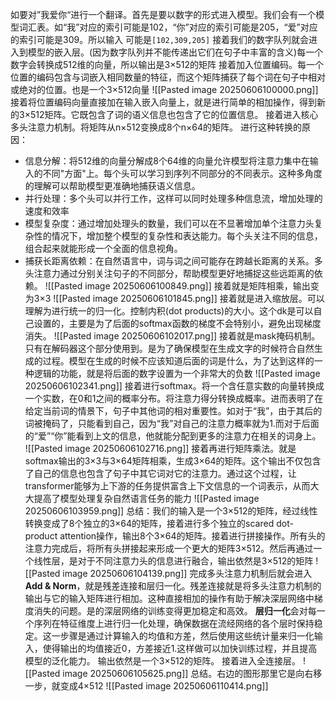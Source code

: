 如要对”我爱你“进行一个翻译。首先是要以数字的形式进入模型。我们会有一个模型词汇表。如“我”对应的索引可能是102，“你”对应的索引可能是205，“爱”对应的索引可能是309。所以输入 可能是`[102,309,205]`
接着我们的数字队列就会进入到模型的嵌入层。(因为数字队列并不能传递出它们在句子中丰富的含义)每一个数字会转换成512维的向量，所以输出是3×512的矩阵
接着加入位置编码。每一个位置的编码包含与词嵌入相同数量的特征，而这个矩阵捕获了每个词在句子中相对或绝对的位置。也是一个3×512向量
![[Pasted image 20250606100000.png]]
接着将位置编码向量直接加在输入嵌入向量上，就是进行简单的相加操作，得到新的3×512矩阵。它既包含了词的语义信息也包含了它的位置信息。
接着进入核心 多头注意力机制。将矩阵从n×512变换成8个n×64的矩阵。
进行这种转换的原因：
- 信息分解：将512维的向量分解成8个64维的向量允许模型将注意力集中在输入的不同"方面"上。每个头可以学习到序列不同部分的不同表示。这种多角度的理解可以帮助模型更准确地捕获语义信息。
- 并行处理：多个头可以并行工作，这样可以同时处理多种信息流，增加处理的速度和效率
- 模型复杂度：通过增加处理头的数量，我们可以在不显著增加单个注意力头复杂性的情况下，增加整个模型的复杂性和表达能力。每个头关注不同的信息，组合起来就能形成一个全面的信息视角。
- 捕获长距离依赖：在自然语言中，词与词之间可能存在跨越长距离的关系。多头注意力通过分别关注句子的不同部分，帮助模型更好地捕捉这些远距离的依赖。
![[Pasted image 20250606100849.png]]
接着就是矩阵相乘，输出变为3×3
![[Pasted image 20250606101845.png]]
接着就是进入缩放层。可以理解为进行统一的归一化。控制内积(dot products)的大小。这个dk是可以自己设置的，主要是为了后面的softmax函数的梯度不会特别小，避免出现梯度消失。
![[Pasted image 20250606102017.png]]
接着就是mask掩码机制。只有在解码器这个部分使用到。是为了确保模型在生成文字的时候符合自然生成的过程。模型在生成的时候不应该知道后面的词是什么，为了达到这样的一种逻辑的功能，就是将后面的数字设置为一个非常大的负数
![[Pasted image 20250606102341.png]]
接着进行softmax。将一个含任意实数的向量转换成一个实数，在0和1之间的概率分布。将注意力得分转换成概率。进而表明了在给定当前词的情景下，句子中其他词的相对重要性。如对于“我”，由于其后的词被掩码了，只能看到自己，因为“我”对自己的注意力概率就为1.而对于后面的“爱”“你”能看到上文的信息，他就能分配到更多的注意力在相关的词身上。
![[Pasted image 20250606102716.png]]
接着再进行矩阵乘法。就是softmax输出的3×3与3×64矩阵相乘，生成3×64的矩阵。这个输出不仅包含了自己的信息也包含了句子中其它词对它的注意力。通过这个过程，让transformer能够为上下游的任务提供富含上下文信息的一个词表示，从而大大提高了模型处理复杂自然语言任务的能力
![[Pasted image 20250606103959.png]]
总结：我们的输入是一个3×512的矩阵，经过线性转换变成了8个独立的3×64的矩阵，接着进行多个独立的scared dot-product attention操作，输出8个3×64的矩阵。接着进行拼接操作。所有头的注意力完成后，将所有头拼接起来形成一个更大的矩阵3×512。然后再通过一个线性层，是对于不同注意力头的信息进行融合，输出依然是3×512的矩阵
![[Pasted image 20250606104139.png]]
完成多头注意力机制后就会进入**Add & Norm**，就是残差连接和层归一化。残差连接就是将多头注意力机制的输出与它的输入矩阵进行相加。这种直接相加的操作有助于解决深层网络中梯度消失的问题。是的深层网络的训练变得更加稳定和高效。
**层归一化**会对每一个序列在特征维度上进行归一化处理，确保数据在流经网络的各个层时保持稳定。这一步骤是通过计算输入的均值和方差，然后使用这些统计量来归一化输入，使得输出的均值接近0，方差接近1.这样做可以加快训练过程，并且提高模型的泛化能力。
输出依然是一个3×512的矩阵。
接着进入全连接层。
![[Pasted image 20250606105625.png]]
总结。右边的图形那里它是向右移一步，就变成4×512
![[Pasted image 20250606110414.png]]
